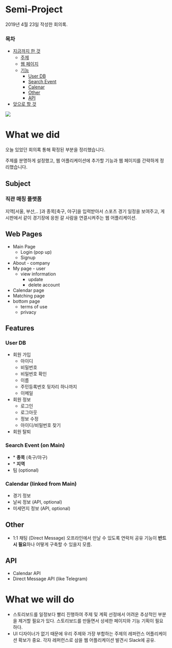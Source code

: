 # Semi-Project

2019년 4월 23일 작성한 회의록.



### 목차

- [지금까지 한 것](#what-we-did)
  - [주제](#subject)
  - [웹 페이지](#web-pages)
  - [기능](#features)
    - [User DB](#user-db)
    - [Search Event](#search-event)
    - [Calenar](#calendar)
    - [Other](#other)
    - [API](#api)
- [앞으로 할 것](#what-we-will-do)

![](http://newsimg.hankookilbo.com/2019/03/09/201903091713088016_22.jpg)



# What we did

오늘 있었던 회의록 통해 확정된 부분을 정리했습니다.

주제를 분명하게 설정했고, 웹 어플리케이션에 추가할 기능과 웹 페이지를 간략하게 정리했습니다.



## Subject

### 직관 매칭 플랫폼

지역[서울, 부산,.. ]과 종목[축구, 야구]을 입력받아서 스포츠 경기 일정을 보여주고, 게시판에서 같이 경기장에 응원 갈 사람을 연결시켜주는 웹 어플리케이션.



## Web Pages

- Main Page
  - Login (pop up)
  - Signup
- About - company
- My page - user
  - view information
    - update
    - delete account
- Calendar page
- Matching page
- bottom page
  - terms of use
  - privacy



## Features

### User DB

- 회원 가입
  - 아이디
  - 비밀번호
  - 비밀번호 확인
  - 이름
  - 주민등록번호 뒷자리 하나까지
  - 이메일
- 회원 정보
  - 로그인
  - 로그아웃
  - 정보 수정
  - 아이디/비밀번호 찾기
- 회원 탈퇴



### Search Event (on Main)<a name="search-event"></a>

- \* **종목** (축구/야구)
- \* **지역**
- 팀 (optional)



### Calendar (linked from Main)<a name="calendar"></a>

- 경기 정보
- 날씨 정보 (API, optional)
- 미세먼지 정보 (API, optional)



## Other

- 1:1 채팅 (Direct Message)
  오프라인에서 만날 수 있도록 연락처 공유 기능이 **반드시 필요**하나 어떻게 구축할 수 있을지 모름.



## API

- Calendar API
- Direct Message API (like Telegram)



# What we will do

- 스토리보드를 일정보다 빨리 진행하여 주제 및 계획 선정에서 어려운 추상적인 부분을 제거할 필요가 있다. 스토리보드를 만들면서 상세한 페이지와 기능 기획이 필요하다.
- UI 디자이너가 없기 때문에 우리 주제와 가장 부합하는 주제의 레퍼런스 어플리케이션 확보가 중요. 각자 레퍼런스로 삼을 웹 어플리케이션 발견시 Slack에 공유.

